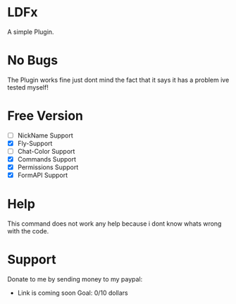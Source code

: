 # LDFx
A simple Plugin.
# No Bugs
The Plugin works fine just dont mind the fact that it says it has a problem
ive tested myself!
# Free Version
- [ ] NickName Support
- [X] Fly-Support
- [ ] Chat-Color Support
- [X] Commands Support
- [X] Permissions Support
- [X] FormAPI Support
# Help
This command does not work any help because i dont know whats wrong with the code.
# Support
Donate to me by sending money to my paypal:
- Link is coming soon
Goal: 0/10 dollars
